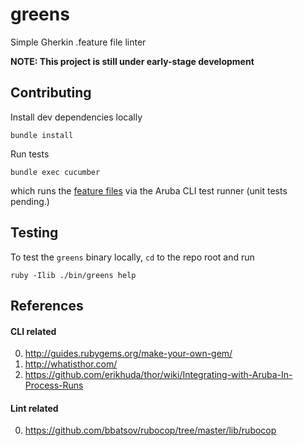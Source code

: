 greens
===

Simple Gherkin .feature file linter

**NOTE: This project is still under early-stage development**


## Contributing

Install dev dependencies locally

```
bundle install
```

Run tests

```
bundle exec cucumber
```

which runs the [feature files](./features) via the Aruba CLI test runner (unit tests pending.)


## Testing

To test the `greens` binary locally, `cd` to the repo root and run

```
ruby -Ilib ./bin/greens help
```


## References

#### CLI related

0. http://guides.rubygems.org/make-your-own-gem/
0. http://whatisthor.com/
0. https://github.com/erikhuda/thor/wiki/Integrating-with-Aruba-In-Process-Runs

#### Lint related

0. https://github.com/bbatsov/rubocop/tree/master/lib/rubocop
